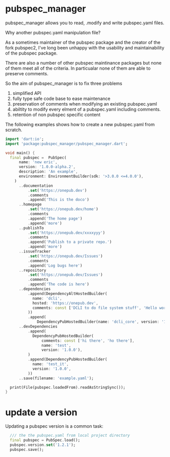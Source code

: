 # pubspec_manager

pubspec_manager allows you to read, .modify and write pubspec.yaml files.

Why another pubspec.yaml manipulation file?

As a sometimes maintainer of the pubspec package and the creator of the fork
pubspec2, I've long been unhappy with the usability and maintainability of 
the pubspec package.

There are also a number of other pubspec maintinance packages but none of them
meet all of the criteria. In particualar none of them are able to preserve 
comments.

So the aim of pubspec_manager is to fix three problems

1) simplified API
2) fully type safe code base to ease maintenance
3) preservation of comments when modifying an existing pubspec.yaml
4) abiltity to modify every elment of a pubspec.yaml including comments.
5) retention of non pubspec specific content


The following examples shows how to create a new pubspec.yaml from scratch.

```dart
import 'dart:io';
import 'package:pubspec_manager/pubspec_manager.dart';

void main() {
  final pubspec =  PubSpec(
      name: 'new eric',
      version: '1.0.0-alpha.2',
      description: 'An example',
      environment: EnvironmentBuilder(sdk: '>3.0.0 <=4.0.0'),
    )
      ..documentation
          .set('https://onepub.dev')
          .comments
          .append('This is the doco')
      ..homepage
          .set('https://onepub.dev/home')
          .comments
          .append('The home page')
          .append('more')
      ..publishTo
          .set('https://onepub.dev/xxxxyyy')
          .comments
          .append('Publish to a private repo.')
          .append('more')
      ..issueTracker
          .set('https://onepub.dev/Issues')
          .comments
          .append('Log bugs here')
      ..repository
          .set('https://onepub.dev/Issues')
          .comments
          .append('The code is here')
      ..dependencies
          .append(DependencyAltHostedBuilder(
            name: 'dcli',
            hosted: 'https://onepub.dev',
            comments: const ['DCLI to do file system stuff', 'Hello world'],
          ))
          .append(
              DependencyPubHostedBuilder(name: 'dcli_core', version: '1.0.0'))
      ..devDependencies
          .append(
            DependencyPubHostedBuilder(
                comments: const ['hi there', 'ho there'],
                name: 'test',
                version: '1.0.0'),
          )
          .append(DependencyPubHostedBuilder(
            name: 'test_it',
            version: '1.0.0',
          ))
      ..save(filename: 'example.yaml');

  print(File(pubspec.loadedFrom).readAsStringSync());
}
```

# update a version
Updating a pubspec version is a common task:

```dart
  /// the the pubspec.yaml from local project directory
  final pubspec = PubSpec.load();
  pubspec.version.set('1.2.1');
  pubspec.save();

```

